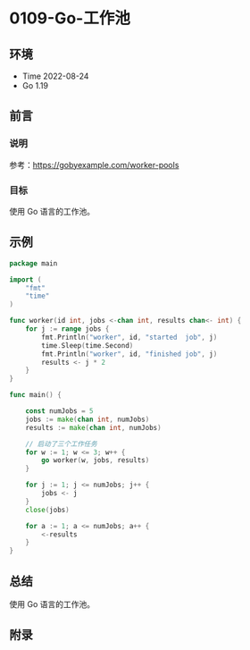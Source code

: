 # 0109-Go-工作池

## 环境

- Time 2022-08-24
- Go 1.19

## 前言

### 说明

参考：<https://gobyexample.com/worker-pools>

### 目标

使用 Go 语言的工作池。

## 示例

```go
package main

import (
    "fmt"
    "time"
)

func worker(id int, jobs <-chan int, results chan<- int) {
    for j := range jobs {
        fmt.Println("worker", id, "started  job", j)
        time.Sleep(time.Second)
        fmt.Println("worker", id, "finished job", j)
        results <- j * 2
    }
}

func main() {

    const numJobs = 5
    jobs := make(chan int, numJobs)
    results := make(chan int, numJobs)

    // 启动了三个工作任务
    for w := 1; w <= 3; w++ {
        go worker(w, jobs, results)
    }

    for j := 1; j <= numJobs; j++ {
        jobs <- j
    }
    close(jobs)

    for a := 1; a <= numJobs; a++ {
        <-results
    }
}
```

## 总结

使用 Go 语言的工作池。

## 附录
